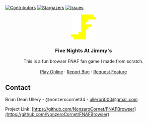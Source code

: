 [![Contributors][contributors-shield]][contributors-url]
[![Stargazers][stars-shield]][stars-url]
[![Issues][issues-shield]][issues-url]
<br />
<div align="center">
  <a href="https://github.com/NonzeroCornet/FNAFBrowser">
    <img src="assets/images/favicon.png" alt="Logo" width="80" height="80">
  </a>
<h3 align="center">Five Nights At Jimmy's</h3>
  <p align="center">
    This is a fun browser FNAF fan game I made from scratch.
    <br />
    <br/>
    <a href="https://fnaj.jdbdu.org/">Play Online</a>
    ·
    <a href="https://github.com/NonzeroCornet/FNAFBrowser/issues">Report Bug</a>
    ·
    <a href="https://github.com/NonzeroCornet/FNAFBrowser/issues">Request Feature</a>
  </p>
</div>

## Contact
Brian Dean Ullery - @nonzerocornet34 - [ullerbri000@gmail.com](mailto:ullerbri000@gmail.com)

Project Link: [https://github.com/NonzeroCornet/FNAFBrowser](https://github.com/NonzeroCornet/FNAFBrowser)

[contributors-shield]: https://img.shields.io/github/contributors/NonzeroCornet/FNAFBrowser.svg?style=for-the-badge
[contributors-url]: https://github.com/NonzeroCornet/FNAFBrowser/graphs/contributors
[stars-shield]: https://img.shields.io/github/stars/NonzeroCornet/FNAFBrowser.svg?style=for-the-badge
[stars-url]: https://github.com/NonzeroCornet/FNAFBrowser/stargazers
[issues-shield]: https://img.shields.io/github/issues/NonzeroCornet/FNAFBrowser.svg?style=for-the-badge
[issues-url]: https://github.com/NonzeroCornet/FNAFBrowser/issues
